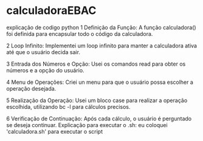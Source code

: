 # calculadoraEBAC
explicação de codigo python
1 Definição da Função: A função calculadora() foi definida para encapsular todo o código da calculadora.

2 Loop Infinito: Implementei um loop infinito para manter a calculadora ativa até que o usuário decida sair.

3 Entrada dos Números e Opção: Usei os comandos read para obter os números e a opção do usuário.

4 Menu de Operações: Criei un menu para que o usuário possa escolher a operação desejada.

5 Realização da Operação: Usei um bloco case para realizar a operação escolhida, utilizando bc -l para cálculos precisos.

6 Verificação de Continuação: Após cada cálculo, o usuário é perguntado se deseja continuar.
Explicação para executar o .sh: eu coloquei 'calculadora.sh' para executar o script
